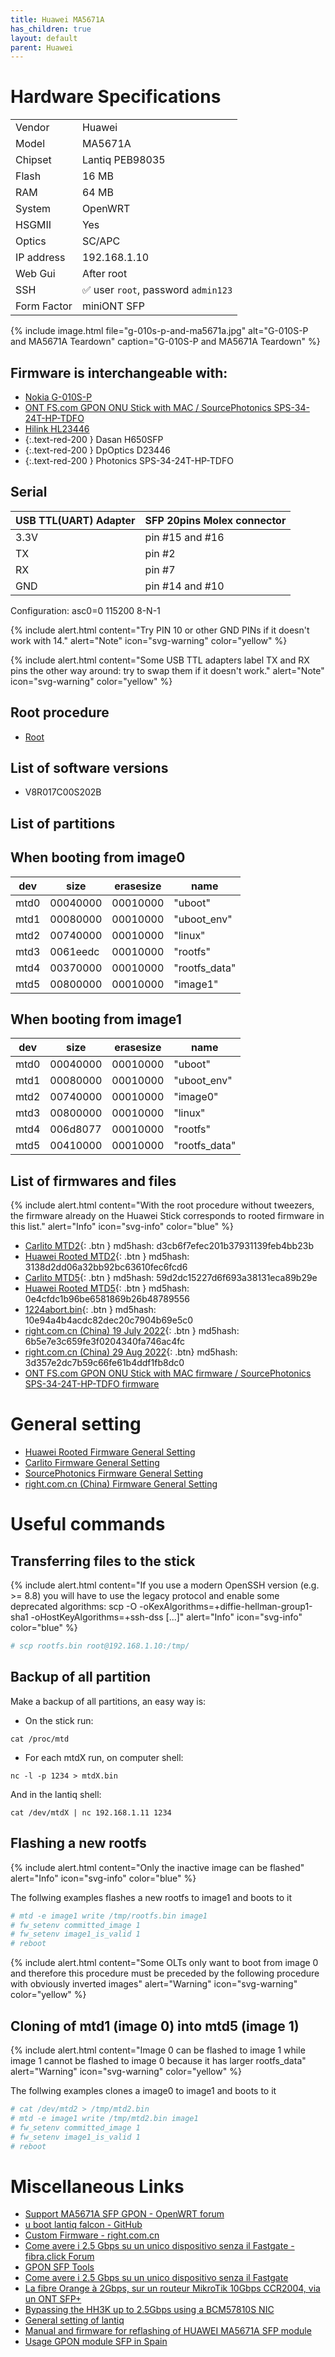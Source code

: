 ```yaml
---
title: Huawei MA5671A
has_children: true
layout: default
parent: Huawei
---
```


# Hardware Specifications

|             |                                     |
| ----------- | ----------------------------------- |
| Vendor      | Huawei                              |
| Model       | MA5671A                             |
| Chipset     | Lantiq PEB98035                     |
| Flash       | 16 MB                               |
| RAM         | 64 MB                               |
| System      | OpenWRT                             |
| HSGMII      | Yes                                 |
| Optics      | SC/APC                              |
| IP address  | 192.168.1.10                        |
| Web Gui     | After root                          |
| SSH         | ✅ user `root`, password `admin123` |
| Form Factor | miniONT SFP                         |

{% include image.html file="g-010s-p-and-ma5671a.jpg"  alt="G-010S-P and MA5671A Teardown" caption="G-010S-P and MA5671A Teardown" %}


##  Firmware is interchangeable with:

- [Nokia G-010S-P](/ont-nokia-g-010s-p)
- [ONT FS.com GPON ONU Stick with MAC / SourcePhotonics SPS-34-24T-HP-TDFO](/ont-fs-com-gpon-onu-stick-with-mac)
- [Hilink HL23446](/ont-hilink-hl23446)
- {:.text-red-200 } Dasan H650SFP 
- {:.text-red-200 } DpOptics D23446  
- {:.text-red-200 } Photonics SPS-34-24T-HP-TDFO

## Serial

| USB TTL(UART) Adapter | SFP 20pins Molex connector |
| --------------------- | -------------------------- |
| 3.3V                  | pin #15 and #16            |
| TX                    | pin #2                     |
| RX                    | pin #7                     |
| GND                   | pin #14 and #10            |

Configuration: asc0=0 115200 8-N-1

{% include alert.html content="Try PIN 10 or other GND PINs if it doesn't work with 14." alert="Note"  icon="svg-warning" color="yellow" %}

{% include alert.html content="Some USB TTL adapters label TX and RX pins the other way around: try to swap them if it doesn't work." alert="Note"  icon="svg-warning" color="yellow" %}


## Root procedure

- [Root](/ont-huawei-ma5671a-root)

## List of software versions

- V8R017C00S202B

## List of partitions

## When booting from image0

| dev  | size     | erasesize | name          |
| ---- | -------- | --------- | ------------- |
| mtd0 | 00040000 | 00010000  | "uboot"       |
| mtd1 | 00080000 | 00010000  | "uboot_env"   |
| mtd2 | 00740000 | 00010000  | "linux"       |
| mtd3 | 0061eedc | 00010000  | "rootfs"      |
| mtd4 | 00370000 | 00010000  | "rootfs_data" |
| mtd5 | 00800000 | 00010000  | "image1"      |

## When booting from image1

| dev  | size     | erasesize | name          |
| ---- | -------- | --------- | ------------- |
| mtd0 | 00040000 | 00010000  | "uboot"       |
| mtd1 | 00080000 | 00010000  | "uboot_env"   |
| mtd2 | 00740000 | 00010000  | "image0"      |
| mtd3 | 00800000 | 00010000  | "linux"       |
| mtd4 | 006d8077 | 00010000  | "rootfs"      |
| mtd5 | 00410000 | 00010000  | "rootfs_data" |

## List of firmwares and files

{% include alert.html content="With the root procedure without tweezers, the firmware already on the Huawei Stick corresponds to rooted firmware in this list." alert="Info" icon="svg-info" color="blue" %}

- [Carlito MTD2](https://ma5671a.s3.nl-ams.scw.cloud/mtd2.bin){: .btn }  md5hash: d3cb6f7efec201b37931139feb4bb23b
- [Huawei Rooted MTD2](https://ma5671a.s3.nl-ams.scw.cloud/mA5671a_root_mtd2.img){: .btn } md5hash: 3138d2dd06a32bb92bc63610fec6fcd6
- [Carlito MTD5](https://ma5671a.s3.nl-ams.scw.cloud/mtd5.bin){: .btn }  md5hash: 59d2dc15227d6f693a38131eca89b29e 
- [Huawei Rooted MTD5](https://ma5671a.s3.nl-ams.scw.cloud/mA5671a_root_mtd5.img){: .btn }  md5hash: 0e4cfdc1b96be6581869b26b48789556
- [1224abort.bin](https://ma5671a.s3.nl-ams.scw.cloud/1224ABORT.bin){: .btn }  md5hash: 10e94a4b4acdc82dec20c7904b69e5c0
- [right.com.cn (China) 19 July 2022](https://mega.nz/file/9fpSkYTb#wNyjAj1kOLWC9HozX-gTQ-TS3VFqRYg--x1rm7RSuDg){: .btn } md5hash: 6b5e7e3c659fe3f0204340fa746ac4fc
- [right.com.cn (China) 29 Aug 2022](https://mega.nz/file/VHFFSBrT#2WhDPcdON5EHR01l6Ut35GC3sl55e4l09Z0NUo_7SWA){: .btn} md5hash: 3d357e2dc7b59c66fe61b4ddf1fb8dc0
- [ONT FS.com GPON ONU Stick with MAC firmware / SourcePhotonics SPS-34-24T-HP-TDFO firmware](/ont-fs-com-gpon-onu-stick-with-mac)

# General setting

- [Huawei Rooted Firmware General Setting](/ont-huawei-ma5671a-rooted)
- [Carlito Firmware General Setting](/ont-huawei-ma5671a-carlito)
- [SourcePhotonics Firmware General Setting](/ont-huawei-ma5671a-sf)
- [right.com.cn (China) Firmware General Setting](/ont--huawei-ma5671a-china)

# Useful commands

## Transferring files to the stick

{% include alert.html content="If you use a modern OpenSSH version (e.g. >= 8.8) you will have to use the legacy protocol and enable some deprecated algorithms: scp -O -oKexAlgorithms=+diffie-hellman-group1-sha1 -oHostKeyAlgorithms=+ssh-dss [...]" alert="Info" icon="svg-info" color="blue" %}

```sh
# scp rootfs.bin root@192.168.1.10:/tmp/
```

## Backup of all partition

Make a backup of all partitions, an easy way is:
- On the stick run:
```shell
cat /proc/mtd
```
- For each mtdX run, on computer shell:
```shell
nc -l -p 1234 > mtdX.bin
```
And in the lantiq shell:
```shell
cat /dev/mtdX | nc 192.168.1.11 1234
```

## Flashing a new rootfs

{% include alert.html content="Only the inactive image can be flashed" alert="Info" icon="svg-info" color="blue" %}

The follwing examples flashes a new rootfs to image1 and boots to it
```sh
# mtd -e image1 write /tmp/rootfs.bin image1
# fw_setenv committed_image 1
# fw_setenv image1_is_valid 1
# reboot
```

{% include alert.html content="Some OLTs only want to boot from image 0 and therefore this procedure must be preceded by the following procedure with obviously inverted images" alert="Warning" icon="svg-warning" color="yellow" %}

## Cloning of mtd1 (image 0) into mtd5 (image 1)

{% include alert.html content="Image 0 can be flashed to image 1 while image 1 cannot be flashed to image 0 because it has larger rootfs_data" alert="Warning" icon="svg-warning" color="yellow" %}

The follwing examples clones a image0 to image1 and boots to it
```sh
# cat /dev/mtd2 > /tmp/mtd2.bin
# mtd -e image1 write /tmp/mtd2.bin image1
# fw_setenv committed_image 1
# fw_setenv image1_is_valid 1
# reboot
```

# Miscellaneous Links

- [Support MA5671A SFP GPON - OpenWRT forum](https://forum.openwrt.org/t/support-ma5671a-sfp-gpon/48042)
- [u boot lantiq falcon - GitHub](https://github.com/minhng99/u-boot_lantiq_falcon)
- [Custom Firmware - right.com.cn](https://www.right.com.cn/forum/thread-8220173-1-1.html)
- [Come avere i 2.5 Gbps su un unico dispositivo senza il Fastgate - fibra.click Forum](https://forum.fibra.click/d/17836-come-avere-i-25-gbps-su-un-unico-dispositivo-senza-il-fastgate)
- [GPON SFP Tools](https://github.com/MokkaSchnalle/GPON-SFP-Tools)
- [Come avere i 2.5 Gbps su un unico dispositivo senza il Fastgate](https://forum.fibra.click/d/17836-come-avere-i-25-gbps-su-un-unico-dispositivo-senza-il-fastgate)
- [La fibre Orange à 2Gbps, sur un routeur MikroTik 10Gbps CCR2004, via un ONT SFP+](https://lafibre.info/remplacer-livebox/guide-de-connexion-fibre-directement-sur-un-routeur-voire-meme-en-2gbps/msg832904/#msg832904)
- [Bypassing the HH3K up to 2.5Gbps using a BCM57810S NIC](https://www.dslreports.com/forum/r32230041-Internet-Bypassing-the-HH3K-up-to-2-5Gbps-using-a-BCM57810S-NIC)
- [General setting of lantiq](https://forum.fibra.click/d/23881-ma5671a-e-vodafone-25-gbps/64)
- [Manual and firmware for reflashing of HUAWEI MA5671A SFP module](https://github.com/nikbyte/huawei_ma5671a)
- [Usage GPON module SFP in Spain](https://forum.mikrotik.com/viewtopic.php?t=116364&start=300)

